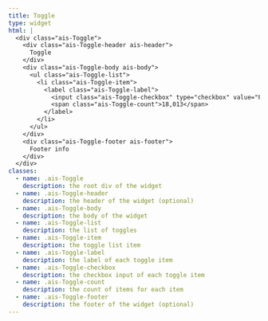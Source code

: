 ```yaml
---
title: Toggle
type: widget
html: |
  <div class="ais-Toggle">
    <div class="ais-Toggle-header ais-header">
      Toggle
    </div>
    <div class="ais-Toggle-body ais-body">
      <ul class="ais-Toggle-list">
        <li class="ais-Toggle-item">
          <label class="ais-Toggle-label">
            <input class="ais-Toggle-checkbox" type="checkbox" value="Free Shipping" /> Free Shipping
            <span class="ais-Toggle-count">18,013</span>
          </label>
        </li>
      </ul>
    </div>
    <div class="ais-Toggle-footer ais-footer">
      Footer info
    </div>
  </div>
classes:
  - name: .ais-Toggle
    description: the root div of the widget
  - name: .ais-Toggle-header
    description: the header of the widget (optional)
  - name: .ais-Toggle-body
    description: the body of the widget
  - name: .ais-Toggle-list
    description: the list of toggles
  - name: .ais-Toggle-item
    description: the toggle list item
  - name: .ais-Toggle-label
    description: the label of each toggle item
  - name: .ais-Toggle-checkbox
    description: the checkbox input of each toggle item
  - name: .ais-Toggle-count
    description: the count of items for each item
  - name: .ais-Toggle-footer
    description: the footer of the widget (optional)
---
```

